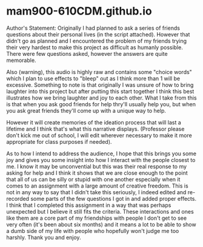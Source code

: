 # mam900-610CDM.github.io


Author's Statement: Originally I had planned to ask a series of friends questions about their personal lives (in the script attached). However that didn't go as planned and I encountered the problem of my friends trying their very hardest to make this project as difficult as humanly possible. There were few questions asked, however the answers are quite memorable.

Also (warning), this audio is highly raw and contains some "choice words" which I plan to use effects to "bleep" out as I think more than 1 will be excessive. Something to note is that originally I was unsure of how to bring laughter into this project but after putting this start together I think this best illustrates how we bring laughter and joy to each other. What I take from this is that when you ask good friends for help thry'll usually help you, but when you ask great friends they'll come up with a unique way to help. 

However it will create memories of the ideation process that will last a lifetime and I think that's what this narrative displays. (Professor please don't kick me out of school, I will edit wherever necessary to make it more appropriate for class purposes if needed).

As to how I intend to address the audience, I hope that this brings you some joy and gives you some insight into how I interact with the people closest to me. I know it may be unconvential but this was their real response to my asking for help and I think it shows that we are close enough to the point that all of us can be silly or stupid with one another especially when it comes to an assignment with a large amount of creative freedom. This is not in any way to say that I didn't take this seriously, I indeed edited and re-recorded some parts of the few questions I got in and added proper effects. I think that I completed this assignment in a way that was perhaps unexpected but I believe it still fits the criteria. These interactions and ones like them are a core part of my friendships with people I don't get to see very often (it's been about six months) and it means a lot to be able to show a dumb side of my life with people who hopefully won't judge me too harshly. Thank you and enjoy.